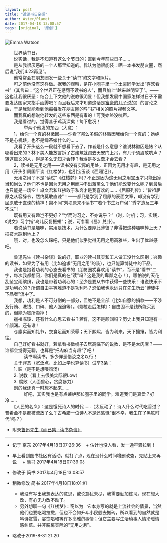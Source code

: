 ```yaml
---
layout: post
title: "近读书日杂感"
author: Aster/Planet
date: 2017-04-18 13:08:57
tags: [original, '原创']
---
```


![Emma Watson](http://upload-images.jianshu.io/upload_images/5674982-3b13bba72f05f8b8.jpg?imageMogr2/auto-orient/strip%7CimageView2/2/w/1240)

　　世界读书日。  
　　说实话，我是不知道有这么个节日的；直到今年前些日子……  
　　是从我很厌恶的一个人那里知道的。我认为他很能装：晒一本书发朋友圈，然后说“我们4.23再见”。  
　　他常常会在朋友圈发一些关于“读书”的文字和照片。  
　　可之前他没有这样做。据我的观察，是在小圈子里一个土豪同学发出“喜欢看书”（其言曰：“这个世界正在惩罚不读书的人”，而且加上“越来越明显了”。——这也让我很厌恶：结合上下文他的说教很明显！但我想发展中国家怎样过日子不需要发达国家来指手画脚吧？而且我后来才知道这话是[富豪的儿子说的](http://mt.sohu.com/20161107/n472511131.shtml)）的言论之后，于是我就能看到他每每发在朋友圈的与“书”相关的照片视频文字。  
　　而我真的想说他转发的这些东西是有毒的！可我始终没吭声。  
　　我是看过的，觉得甚于鸡汤深矣！每下愈况！  
　　
　　举两个他发的东西（大意）：  
　　1，给你一个真的林徽因——你看了那么多假的林徽因我给你一个真的：她绝不是心机婊，也不是绿茶婊什么的……  
　　我看了开头这么一段就不想看下去了，作者是什么意思？谁说林徽因是婊？从哪看出来的？林下美人能放言拆了古建筑就跑去天安门上吊，有几个须眉敢吭声？转这篇文的人，得是多么无知才会转？我得是多么蠢才会去看？  
　　2，读书是无用之用——读书没有实际的用处，正因为无用才有趣，是无用之用（开头引周国平谈《红楼梦》，也引宝玉谈《西厢记》）。  
　　无用之用？不是“读过”《红楼梦》吗？不正是因为这无用之用宝玉才只能出家当和尚么？他们不也是因为无用之用而冲不出藩篱么？他们能改变什么呢？到最后也只能是一场空！卓文君和红拂敢于私奔才是我喜欢的……《屈原列传》：“皆祖屈原之从容辞令，然终莫敢直谏”！——都只是学到了屈原的表面文章，却没有学到屈原敢于直谏的精神！岂不闻“刘项原来不读书”“若个书生万户侯”“秀才造反三年不成”！  
　　既有用又有趣岂不更好？“学而时习之，不亦说乎？”（时，时机；习，实践，《说文》习字指“鸟儿反复振翅”；说，可参看《易》兑卦）。  
　　若说读书是趣味，实用是技术，为什么要厚此薄彼？非得把这种趣味捧上天？把技术踩到地上？  
　　哦，对，也没怎么踩吧，只是他们似乎觉得无用之用高雅些，生出了优越感吧。  

　　鲁迅先生《读书杂谈》说的好，职业的读书其实和工人做工没什么区别；兴趣的读书，如果为了有用（比如追求“无用之用”的装），也只能算博徒中的下品。  
　　我也是抱着功利的心态去看书的（朋友圈忒喜欢用“读书”，而不是“看书”二字，每次我都想问，你们是真的在“读”吗？这是我的卑鄙之心！），哪怕说的天花乱坠宝雨缤纷，我也是带着功利心的：至少是要从书中获得一些快乐！谁说快乐不是功利心的？所谓自由平等难道不是功利吗？恐怕我也永远只在先生所云“博徒中下品者”流中了。  
　　我想，功利是人不可分割的一部分，但绝不是全部（比如自愿的捐款——不涉及行贿、洗钱、口碑、他人强迫等）。《娜拉走后怎样》：自由固不是钱所能买到的，但能为钱所卖掉！  
　　褴褛冻馁，还有什么心思去看书？若有，这不是颜渊吗？历史上我只知道有一个颜渊。还有谁！  
　　仓廪实而知礼节，衣食足而知荣辱；天下熙熙，皆为利来，天下攘攘，皆为利往。  
　　自己好好看书就好，若拿看书做幌子去居高临下的说教，是不是太肉麻？——谁都会觉得无聊，也算是“把肉麻当有趣”了吧！  
　　
　　读书啊读书，多少罪恶借汝之名以行！  
　　关于罪恶（宽泛点，比如上学也算读书）试举3条：  
　　1. 装（是不是想喂鸡汤）  
　　2. 说教（看上去很美实际很Low）  
　　3. 腐败（人面兽心，贪腐暴力）  
　　别的我还真一时想不起来……  
　　
　　好吧，其实我也是有点嫉妒那位圈子里的同学。难道我们是真爱？好冷……  
　　《人民的名义》：这是饿死诗人的时代……（太反动了！诗人什么时代吃香过？普希金不是都被流放了么？古希腊一位诗人不是还感慨“很不幸，我生在了黑铁时代”吗？）  

- 附录[鲁迅先生《而已集 · 读书杂谈》](http://www.5156edu.com/page/09-10-13/50030.html)
***

- 记于 京东 2017年4月18日07:26:36 
　+ 估计也没人看，发一通牢骚拉到！

- 早上看到图书社区有活动，就打了点，现在没什么时间增删改查，先贴上来再说
　+ 简书 2017年4月18日07:39:08

- 修改于 简书 2017年4月18日13:08:57
- 稍微修改 简书 2017年4月18日18:01:01
  + 我没有写出我想表达的意思，或说意犹未尽，我需要勤加练习。现在想大改，有心无力改不动了。
  + 另外想聊一句《红楼梦》：窃以为，它本身写的就是上流社会的情景，当然他们也要吃喝拉撒，但也不会如升斗小民般去搬砖，所以看到的自然就是吟诗赏雪，宴饮唱和等许多高雅的事情；但它主要写生活琐事人情冷暖情感纠葛。并非脱离实际的“无用之用”。
- 略改于2019-8-31 21:20